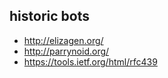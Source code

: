 ## historic bots
* http://elizagen.org/
* http://parrynoid.org/
* https://tools.ietf.org/html/rfc439

